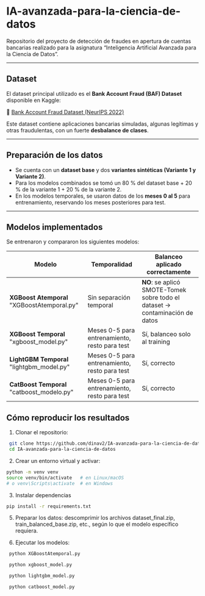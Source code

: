 # IA-avanzada-para-la-ciencia-de-datos

Repositorio del proyecto de detección de fraudes en apertura de cuentas bancarias realizado para la asignatura “Inteligencia Artificial Avanzada para la Ciencia de Datos”.

---

## Dataset

El dataset principal utilizado es el **Bank Account Fraud (BAF) Dataset** disponible en Kaggle:

🔗 [Bank Account Fraud Dataset (NeurIPS 2022)](https://www.kaggle.com/datasets/sgpjesus/bank-account-fraud-dataset-neurips-2022)

Este dataset contiene aplicaciones bancarias simuladas, algunas legítimas y otras fraudulentas, con un fuerte **desbalance de clases**.

---
## Preparación de los datos

- Se cuenta con un **dataset base** y dos **variantes sintéticas (Variante 1 y Variante 2)**.  
- Para los modelos combinados se tomó un 80 % del dataset base + 20 % de la variante 1 + 20 % de la variante 2.  
- En los modelos temporales, se usaron datos de los **meses 0 al 5** para entrenamiento, reservando los meses posteriores para test.

---
## Modelos implementados

Se entrenaron y compararon los siguientes modelos:

| Modelo       | Temporalidad       | Balanceo aplicado correctamente |
|---------------|---------------------|-------------------------------|
| **XGBoost Atemporal** "XGBoostAtemporal.py" | Sin separación temporal | **NO**: se aplicó SMOTE-Tomek sobre todo el dataset → contaminación de datos |
| **XGBoost Temporal** "xgboost_model.py" | Meses 0-5 para entrenamiento, resto para test | Sí, balanceo solo al training |
| **LightGBM Temporal** "lightgbm_model.py" | Meses 0-5 para entrenamiento, resto para test | Sí, correcto |
| **CatBoost Temporal** "catboost_modelo.py" | Meses 0-5 para entrenamiento, resto para test | Sí, correcto |

## Cómo reproducir los resultados

1. Clonar el repositorio:

  ```bash
   git clone https://github.com/dinav2/IA-avanzada-para-la-ciencia-de-datos.git
   cd IA-avanzada-para-la-ciencia-de-datos
   ```
2. Crear un entorno virtual y activar:
   
  ```bash
  python -m venv venv
  source venv/bin/activate   # en Linux/macOS
  # o venv\Scripts\activate  # en Windows

   ```
3. Instalar dependencias
  ```bash
  pip install -r requirements.txt

   ```
5. Preparar los datos: descomprimir los archivos dataset_final.zip, train_balanced_base.zip, etc., según lo que el modelo específico requiera.

6. Ejecutar los modelos:
 ```bash
  python XGBoostAtemporal.py

  python xgboost_model.py

  python lightgbm_model.py

  python catboost_model.py

   ```

